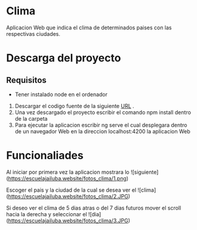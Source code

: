 # Clima

Aplicacion Web que indica el clima de determinados paises con las respectivas ciudades.


# Descarga del proyecto

## Requisitos
  * Tener instalado node en el ordenador

1. Descargar el codigo fuente de la siguiente [URL](https://github.com/CristianJ/WebApp-Clima) .
2. Una vez descargado el proyecto escribir el comando npm install dentro de la carpeta 
3. Para ejecutar la aplicacion escribir ng serve el cual desplegara dentro de un navegador Web en la direccion localhost:4200 la aplicacion Web


# Funcionaliades

Al iniciar por primera vez la aplicacion mostrara lo ![siguiente] (https://escuelajailuba.website/fotos_clima/1.png)


Escoger el pais y la ciudad de la cual se desea ver el ![clima] (https://escuelajailuba.website/fotos_clima/2.JPG)



Si deseo ver el clima de 5 dias atras o del 7 dias futuros mover el scroll hacia la derecha y seleccionar el ![dia] (https://escuelajailuba.website/fotos_clima/3.JPG) 






